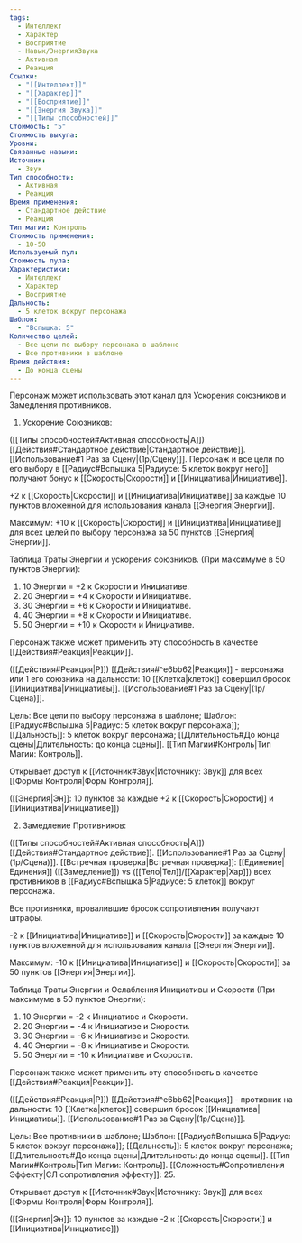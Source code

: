 ```yaml
---
tags:
  - Интеллект
  - Характер
  - Восприятие
  - Навык/ЭнергияЗвука
  - Активная
  - Реакция
Ссылки:
  - "[[Интеллект]]"
  - "[[Характер]]"
  - "[[Восприятие]]"
  - "[[Энергия Звука]]"
  - "[[Типы способностей]]"
Стоимость: "5"
Стоимость выкупа: 
Уровни: 
Связанные навыки: 
Источник:
  - Звук
Тип способности:
  - Активная
  - Реакция
Время применения:
  - Стандартное действие
  - Реакция
Тип магии: Контроль
Стоимость применения:
  - 10-50
Используемый пул: 
Стоимость пула: 
Характеристики:
  - Интеллект
  - Характер
  - Восприятие
Дальность:
  - 5 клеток вокруг персонажа
Шаблон:
  - "Вспышка: 5"
Количество целей:
  - Все цели по выбору персонажа в шаблоне
  - Все противники в шаблоне
Время действия:
  - До конца сцены
---
```

Персонаж может использовать этот канал для Ускорения союзников и Замедления противников. 

1. Ускорение Союзников:

([[Типы способностей#Активная способность|А]]) [[Действия#Стандартное действие|Стандартное действие]]. [[Использование#1 Раз за Сцену|(1р/Сцену)]]. Персонаж и все цели по его выбору в [[Радиус#Вспышка 5|Радиусе: 5 клеток вокруг него]] получают бонус к [[Скорость|Cкорости]] и [[Инициатива|Инициативе]].

+2 к [[Скорость|Cкорости]] и [[Инициатива|Инициативе]] за каждые 10 пунктов вложенной для использования канала [[Энергия|Энергии]]. 
 
Максимум: +10 к [[Скорость|Cкорости]] и [[Инициатива|Инициативе]] для всех целей по выбору персонажа за 50 пунктов [[Энергия|Энергии]].

Таблица Траты Энергии и ускорения союзников.
(При максимуме в 50 пунктов Энергии):

1. 10 Энергии = +2 к Скорости и Инициативе.
2. 20 Энергии = +4 к Скорости и Инициативе.
3. 30 Энергии = +6 к Скорости и Инициативе.
4. 40 Энергии = +8 к Скорости и Инициативе.
5. 50 Энергии = +10 к Скорости и Инициативе.

Персонаж также может применить эту способность в качестве [[Действия#Реакция|Реакции]].

([[Действия#Реакция|Р]]) [[Действия#^e6bb62|Реакция]] - персонажа или 1 его союзника на дальности: 10 [[Клетка|клеток]] совершил бросок [[Инициатива|Инициативы]]. [[Использование#1 Раз за Сцену|(1р/Сцена)]]. 

Цель: Все цели по выбору персонажа в шаблоне; Шаблон: [[Радиус#Вспышка 5|Радиус: 5 клеток вокруг персонажа]]; [[Дальность]]: 5 клеток вокруг персонажа; [[Длительность#До конца сцены|Длительность: до конца сцены]]. [[Тип Магии#Контроль|Тип Магии: Контроль]].

Открывает доступ к [[Источник#Звук|Источнику: Звук]] для всех [[Формы Контроля|Форм Контроля]]. 

([[Энергия|Эн]]: 10 пунктов за каждые +2 к [[Скорость|Cкорости]] и [[Инициатива|Инициативе]])

2. Замедление Противников:

([[Типы способностей#Активная способность|А]]) [[Действия#Стандартное действие]]. [[Использование#1 Раз за Сцену|(1р/Сцена)]]. [[Встречная проверка|Встречная проверка]]: [[Единение|Единения]] ([[Замедление]]) vs ([[Тело|Тел]]/[[Характер|Хар]]) всех противников в [[Радиус#Вспышка 5|Радиусе: 5 клеток]] вокруг персонажа. 

Все противники, провалившие бросок сопротивления получают штрафы. 

-2 к [[Инициатива|Инициативе]] и [[Скорость|Скорости]] за каждые 10 пунктов вложенной для использования канала [[Энергия|Энергии]].

Максимум: -10 к [[Инициатива|Инициативе]] и [[Скорость|Скорости]] за 50 пунктов [[Энергия|Энергии]]. 

Таблица Траты Энергии и Ослабления Инициативы и Скорости
(При максимуме в 50 пунктов Энергии):

1. 10 Энергии = -2 к Инициативе и Скорости.
2. 20 Энергии = -4 к Инициативе и Скорости.
3. 30 Энергии = -6 к Инициативе и Скорости.
4. 40 Энергии = -8 к Инициативе и Скорости. 
5. 50 Энергии = -10 к Инициативе и Скорости.

Персонаж также может применить эту способность в качестве [[Действия#Реакция|Реакции]].

([[Действия#Реакция|Р]]) [[Действия#^e6bb62|Реакция]] - противник на дальности: 10 [[Клетка|клеток]] совершил бросок [[Инициатива|Инициативы]]. [[Использование#1 Раз за Сцену|(1р/Сцена)]]. 

Цель: Все противники в шаблоне; Шаблон: [[Радиус#Вспышка 5|Радиус: 5 клеток вокруг персонажа]]; [[Дальность]]: 5 клеток вокруг персонажа; [[Длительность#До конца сцены|Длительность: до конца сцены]]. [[Тип Магии#Контроль|Тип Магии: Контроль]]. [[Сложность#Cопротивления Эффекту|СЛ сопротивления эффекту]]: 25. 

Открывает доступ к [[Источник#Звук|Источнику: Звук]] для всех [[Формы Контроля|Форм Контроля]]. 

([[Энергия|Эн]]: 10 пунктов за каждые -2 к [[Скорость|Скорости]] и [[Инициатива|Инициативе]])
